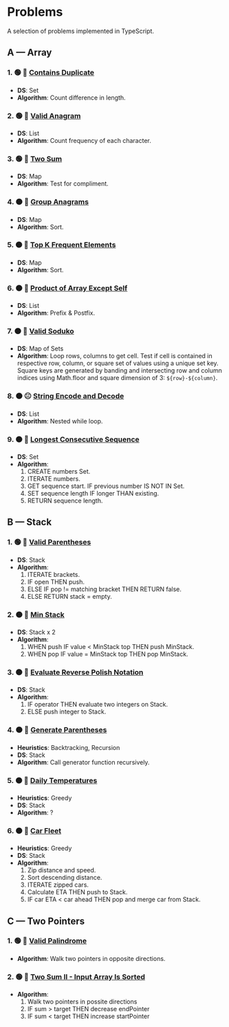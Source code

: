 # Problems

A selection of problems implemented in TypeScript.

## A — Array

### 1. 🟢 🙂 [Contains Duplicate](./src/array/contains-duplicate.ts)

- **DS**: Set
- **Algorithm**: Count difference in length.

### 2. 🟢 🙂 [Valid Anagram](./src/array/valid-anagram.ts)

- **DS**: List
- **Algorithm**: Count frequency of each character.

### 3. 🟢 🙂 [Two Sum](./src/array/two-sum.ts)

- **DS**: Map
- **Algorithm**: Test for compliment.

### 4. 🟠 🙂 [Group Anagrams](./src/array/group-anagrams.ts)

- **DS**: Map
- **Algorithm**: Sort.

### 5. 🟠 🙂 [Top K Frequent Elements](./src/array/top-k-frequent-elements.ts)

- **DS**: Map
- **Algorithm**: Sort.

### 6. 🟠 🙂 [Product of Array Except Self](./src/array/product-of-array-except-self.ts)

- **DS**: List
- **Algorithm**: Prefix & Postfix.

### 7. 🟠 🙂 [Valid Soduko](./src/array/valid-soduko.ts)

- **DS**: Map of Sets
- **Algorithm**: Loop rows, columns to get cell. Test if cell is contained in respective row, column, or square set of values using a unique set key. Square keys are generated by banding and intersecting row and column indices using Math.floor and square dimension of 3: `${row}-${column}`.

### 8. 🟠 😐 [String Encode and Decode](./src/array/string-encode-and-decode.ts)

- **DS**: List
- **Algorithm**: Nested while loop.

### 9. 🟠 🙂 [Longest Consecutive Sequence](./src/array/longest-consecutive-sequence.ts)

- **DS**: Set
- **Algorithm**:
  1. CREATE numbers Set.
  2. ITERATE numbers.
  3. GET sequence start. IF previous number IS NOT IN Set.
  4. SET sequence length IF longer THAN existing.
  5. RETURN sequence length.

## B — Stack

### 1. 🟢 🙂 [Valid Parentheses](./src/stack/valid-parentheses.ts)

- **DS**: Stack
- **Algorithm**:
  1. ITERATE brackets.
  2. IF open THEN push.
  3. ELSE IF pop != matching bracket THEN RETURN false.
  4. ELSE RETURN stack = empty.

### 2. 🟠 🙂 [Min Stack](./src/stack/min-stack.ts)

- **DS**: Stack x 2
- **Algorithm**:
  1. WHEN push IF value < MinStack top THEN push MinStack.
  2. WHEN pop IF value = MinStack top THEN pop MinStack.

### 3. 🟠 🙂 [Evaluate Reverse Polish Notation](./src/stack/evaluate-reverse-polish-notation.ts)

- **DS**: Stack
- **Algorithm**:
  1. IF operator THEN evaluate two integers on Stack.
  2. ELSE push integer to Stack.

### 4. 🟠 🙂 [Generate Parentheses](./src/stack/generate-parentheses.ts)

- **Heuristics**: Backtracking, Recursion
- **DS**: Stack
- **Algorithm**: Call generator function recursively.

### 5. 🟠 🙁 [Daily Temperatures](./src/stack/daily-temperatures.ts)

- **Heuristics**: Greedy
- **DS**: Stack
- **Algorithm**: ?

### 6. 🟠 🙂 [Car Fleet](./src/stack/car-fleet.ts)

- **Heuristics**: Greedy
- **DS**: Stack
- **Algorithm**:
  1. Zip distance and speed.
  2. Sort descending distance.
  3. ITERATE zipped cars.
  4. Calculate ETA THEN push to Stack.
  5. IF car ETA < car ahead THEN pop and merge car from Stack.

## C — Two Pointers

### 1. 🟢 🙂 [Valid Palindrome](./src/two-pointers/valid-palindrome.ts)

- **Algorithm**: Walk two pointers in opposite directions.

### 2. 🟢 🙂 [Two Sum II - Input Array Is Sorted](./src/two-pointers/two-sum-ii.ts)

- **Algorithm**:
  1. Walk two pointers in possite directions
  2. IF sum > target THEN decrease endPointer
  3. IF sum < target THEN increase startPointer
